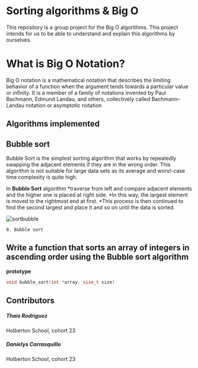 # Sorting algorithms & Big O

This repository is a group project for the Big O algortihms. This project intends for us to be able to understand and explain this algorithms by ourselves.

# What is Big O Notation?

Big O notation is a mathematical notation that describes the limiting behavior of a function when the argument tends towards a particular value or infinity. It is a member of a family of notations invented by Paul Bachmann, Edmund Landau, and others, collectively called Bachmann–Landau notation or asymptotic notation

## Algorithms implemented

## Bubble sort

Bubble Sort is the simplest sorting algorithm that works by repeatedly swapping the adjacent elements if they are in the wrong order. This algorithm is not suitable for large data sets as its average and worst-case time complexity is quite high.

In **Bubble Sort** algorithm
*traverse from left and compare adjacent elements and the higher one is placed at right side.
*In this way, the largest element is moved to the rightmost end at first.
*This process is then continued to find the second largest and place it and so on until the data is sorted.

![sortbubble](https://www.google.com/url?sa=i&url=https%3A%2F%2Fwww.productplan.com%2Fglossary%2Fbubble-sort%2F&psig=AOvVaw0JnxviKdnRNCBXi2imfdOa&ust=1712890498165000&source=images&cd=vfe&opi=89978449&ved=0CBIQjRxqFwoTCICrm7-UuYUDFQAAAAAdAAAAABAJ"1")

`0. Bubble sort`
## Write a function that sorts an array of integers in ascending order using the Bubble sort algorithm

**prototype**
```c
void bubble_sort(int *array, size_t size)
```

## Contributors
##### Thais Rodriguez
Holberton School, cohort 23
##### Danielys Carrasquillo
Holberton School, cohort 23

